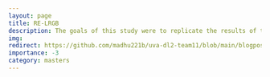```yaml
---
layout: page
title: RE-LRGB
description: The goals of this study were to replicate the results of the original study introducing Long Range Graph Benchmark (LRGB). Extended to provide alternative approaches to mitigate the problem of Long Range Interactions (LRI) in graphs and to provide a better characterisation of which of LRI factors are most important and finally to assess whether the LRGB was indeed a good benchmark for LRI.
img:
redirect: https://github.com/madhu221b/uva-dl2-team11/blob/main/blogpost.md
importance: -3
category: masters
---
```


